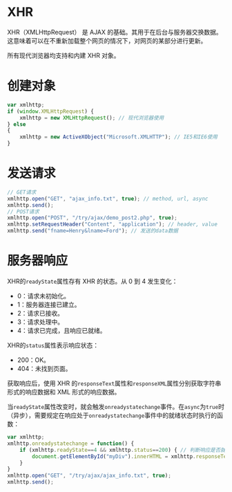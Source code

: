 # XHR

XHR（XMLHttpRequest） 是 AJAX 的基础。其用于在后台与服务器交换数据。这意味着可以在不重新加载整个网页的情况下，对网页的某部分进行更新。

所有现代浏览器均支持和内建 XHR 对象。

# 创建对象

```javascript
var xmlhttp;
if (window.XMLHttpRequest) {
	xmlhttp = new XMLHttpRequest(); // 现代浏览器使用
} else
{
	xmlhttp = new ActiveXObject("Microsoft.XMLHTTP"); // IE5和IE6使用
}
```

# 发送请求

```javascript
// GET请求
xmlhttp.open("GET", "ajax_info.txt", true); // method, url, async
xmlhttp.send();
// POST请求
xmlhttp.open("POST", "/try/ajax/demo_post2.php", true);
xmlhttp.setRequestHeader("Content", "application"); // header, value
xmlhttp.send("fname=Henry&lname=Ford"); // 发送的data数据

```

# 服务器响应

XHR的`readyState`属性存有 XHR 的状态。从 0 到 4 发生变化：
+ 0：请求未初始化。
+ 1：服务器连接已建立。
+ 2：请求已接收。
+ 3：请求处理中。
+ 4：请求已完成，且响应已就绪。

XHR的`status`属性表示响应状态：
+ 200：OK。
+ 404：未找到页面。

获取响应后，使用 XHR 的`responseText`属性和`responseXML`属性分别获取字符串形式的响应数据和 XML 形式的响应数据。

当`readyState`属性改变时，就会触发`onreadystatechange`事件。在`async`为`true`时（异步），需要规定在响应处于`onreadystatechange`事件中的就绪状态时执行的函数：
```javascript
var xmlhttp;
xmlhttp.onreadystatechange = function() {
	if (xmlhttp.readyState==4 && xmlhttp.status==200) { // 判断响应是否就绪
		document.getElementById("myDiv").innerHTML = xmlhttp.responseText;
	}
}
xmlhttp.open("GET", "/try/ajax/ajax_info.txt", true);
xmlhttp.send();
```
